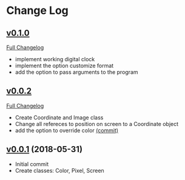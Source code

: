 # Change Log

## [v0.1.0](https://github.com/azime/Epoch/tree/v0.1.0)
[Full Changelog](https://github.com/azimex/Epoch/compare/v0.1.0...HEAD)
-	implement working digital clock 
-	implement the option customize format
-	add the option to pass arguments to the program

## [v0.0.2](https://github.com/azime/Epoch/tree/v0.0.2)
[Full Changelog](https://github.com/azimex/Epoch/compare/v0.0.1...v0.0.2)
-	Create Coordinate and Image class
-	Change all refereces to position on screen to a Coordinate object
-	add the option to override color [(commit)](https://github.com/azimex/Epoch/commit/476289764)

## [v0.0.1](https://github.com/azimex/Epoch/tree/v0.0.1) (2018-05-31)
-	Initial commit
-	Create classes: Color, Pixel, Screen
